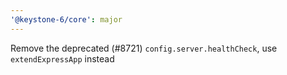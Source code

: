 ```yaml
---
'@keystone-6/core': major
---
```


Remove the deprecated (#8721) `config.server.healthCheck`, use `extendExpressApp` instead
